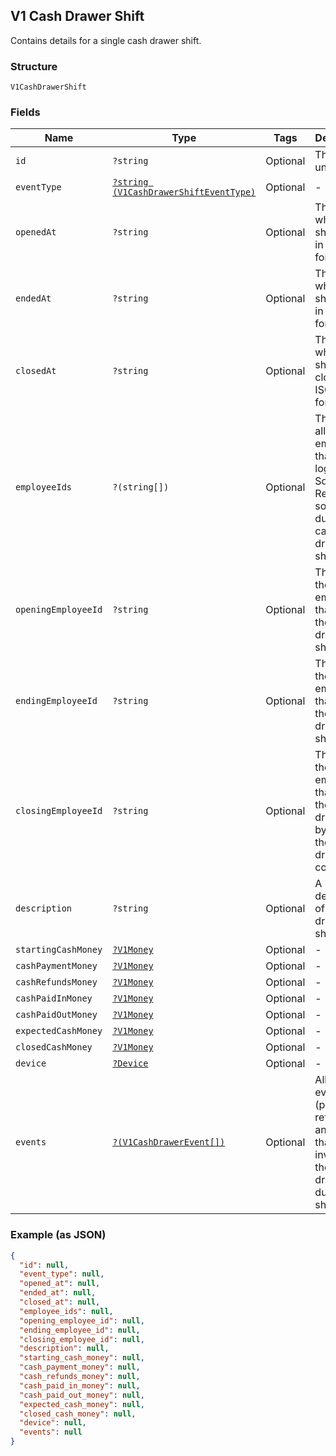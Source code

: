 ## V1 Cash Drawer Shift

Contains details for a single cash drawer shift.

### Structure

`V1CashDrawerShift`

### Fields

| Name | Type | Tags | Description |
|  --- | --- | --- | --- |
| `id` | `?string` | Optional | The shift's unique ID. |
| `eventType` | [`?string (V1CashDrawerShiftEventType)`](/doc/models/v1-cash-drawer-shift-event-type.md) | Optional | -  |
| `openedAt` | `?string` | Optional | The time when the shift began, in ISO 8601 format. |
| `endedAt` | `?string` | Optional | The time when the shift ended, in ISO 8601 format. |
| `closedAt` | `?string` | Optional | The time when the shift was closed, in ISO 8601 format. |
| `employeeIds` | `?(string[])` | Optional | The IDs of all employees that were logged into Square Register at some point during the cash drawer shift. |
| `openingEmployeeId` | `?string` | Optional | The ID of the employee that started the cash drawer shift. |
| `endingEmployeeId` | `?string` | Optional | The ID of the employee that ended the cash drawer shift. |
| `closingEmployeeId` | `?string` | Optional | The ID of the employee that closed the cash drawer shift by auditing the cash drawer's contents. |
| `description` | `?string` | Optional | A description of the cash drawer shift. |
| `startingCashMoney` | [`?V1Money`](/doc/models/v1-money.md) | Optional | -  |
| `cashPaymentMoney` | [`?V1Money`](/doc/models/v1-money.md) | Optional | -  |
| `cashRefundsMoney` | [`?V1Money`](/doc/models/v1-money.md) | Optional | -  |
| `cashPaidInMoney` | [`?V1Money`](/doc/models/v1-money.md) | Optional | -  |
| `cashPaidOutMoney` | [`?V1Money`](/doc/models/v1-money.md) | Optional | -  |
| `expectedCashMoney` | [`?V1Money`](/doc/models/v1-money.md) | Optional | -  |
| `closedCashMoney` | [`?V1Money`](/doc/models/v1-money.md) | Optional | -  |
| `device` | [`?Device`](/doc/models/device.md) | Optional | -  |
| `events` | [`?(V1CashDrawerEvent[])`](/doc/models/v1-cash-drawer-event.md) | Optional | All of the events (payments, refunds, and so on) that involved the cash drawer during the shift. |

### Example (as JSON)

```json
{
  "id": null,
  "event_type": null,
  "opened_at": null,
  "ended_at": null,
  "closed_at": null,
  "employee_ids": null,
  "opening_employee_id": null,
  "ending_employee_id": null,
  "closing_employee_id": null,
  "description": null,
  "starting_cash_money": null,
  "cash_payment_money": null,
  "cash_refunds_money": null,
  "cash_paid_in_money": null,
  "cash_paid_out_money": null,
  "expected_cash_money": null,
  "closed_cash_money": null,
  "device": null,
  "events": null
}
```

